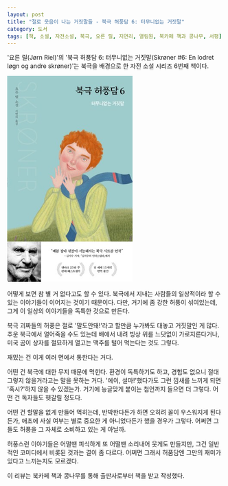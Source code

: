 ```yaml
---
layout: post
title: "절로 웃음이 나는 거짓말들 - 북극 허풍담 6: 터무니없는 거짓말"
category: 도서
tags: [책, 소설, 자전소설, 북극, 요른 릴, 지연리, 열림원, 북카페 책과 콩나무, 서평]
---
```


'요른 릴(Jørn Riel)'의
'북극 허풍담 6: 터무니없는 거짓말(Skrøner #6: En lodret løgn og andre skrøner)'는
북극을 배경으로 한 자전 소설 시리즈 6번째 책이다.

![표지](/images/book/skroner-6-en-lodret-logn-og-andre-skroner-book-h480.jpg)

어떻게 보면 참 별 거 없다고도 할 수 있다.
북극에서 지내는 사람들의 일상적이라 할 수 있는 이야기들이 이어지는 것이기 때문이다.
다만, 거기에 좀 강한 허풍이 섞여있는데,
그게 이 일상의 이야기들을 독특한 것으로 만든다.

북극 괴짜들의 허풍은 절로 '말도안돼!'라고 할만큼 누가봐도 대놓고 거짓말인 게 많다.
추운 북극에서 얼어죽을 수도 있는데 배에서 내려 빙상 위를 느닷없이 가로지른다거나,
미국 곰이 상자를 절묘하게 열고는 맥주를 털어 먹는다는 것도 그렇다.

재밌는 건 이게 여러 면에서 통한다는 거다.

어떤 건 북극에 대한 무지 때문에 먹힌다.
환경이 독특하기도 하고, 경험도 없으니 절대 그렇지 않을거라고는 말을 못하는 거다.
'에이, 설마!'했다가도 그런 낌새를 느끼게 되면 '혹시?'하지 않을 수 있겠는가.
거기에 능글맞게 붙이는 첨언까지 들으면 더 그렇다.
어떤 건 독자들도 헷갈릴 정도다.

어떤 건 할말을 없게 만들어 먹히는데,
반박한다든가 하면 오히려 꼴이 우스워지게 된다든가,
애초에 사실 여부는 별로 중요한 게 아니었다든가 했을 경우가 그렇다.
어쩌면 그들도 허풍을 그 자체로 소비하고 있는 게 아닐까.

허풍스런 이야기들은 어떨땐 피식하게 또 어떨땐 소리내어 웃게도 만들지만,
그건 일반적인 코미디에서 비롯된 것과는 결이 좀 다르다.
어쩌면 그래서 허품담엔 그만의 재미가 있다고 느끼는지도 모르겠다.



<div class="im im-info">
이 리뷰는 북카페 책과 콩나무를 통해 출판사로부터 책을 받고 작성했다.
</div>
